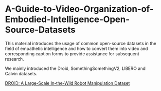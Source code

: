 # A-Guide-to-Video-Organization-of-Embodied-Intelligence-Open-Source-Datasets
This material introduces the usage of common open-source datasets in the field of empathetic intelligence and how to convert them into video and corresponding caption forms to provide assistance for subsequent research.

We mainly introduced the Droid, SomethingSomethingV2, LIBERO and Calvin datasets.

[DROID: A Large-Scale In-the-Wild Robot Manipulation Dataset](https://droid-dataset.github.io/)

